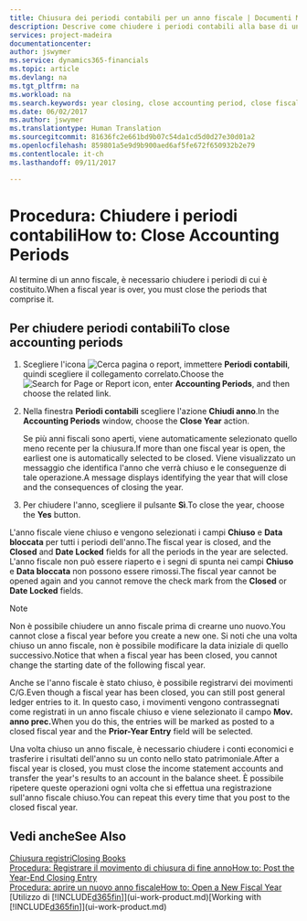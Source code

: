 ```yaml
---
title: Chiusura dei periodi contabili per un anno fiscale | Documenti Microsoft
description: Descrive come chiudere i periodi contabili alla base di un anno fiscale.
services: project-madeira
documentationcenter: 
author: jswymer
ms.service: dynamics365-financials
ms.topic: article
ms.devlang: na
ms.tgt_pltfrm: na
ms.workload: na
ms.search.keywords: year closing, close accounting period, close fiscal year, bank account detailed trial balance
ms.date: 06/02/2017
ms.author: jswymer
ms.translationtype: Human Translation
ms.sourcegitcommit: 81636fc2e661bd9b07c54da1cd5d0d27e30d01a2
ms.openlocfilehash: 859801a5e9d9b900aed6af5fe672f650932b2e79
ms.contentlocale: it-ch
ms.lasthandoff: 09/11/2017

---
```

# <a name="how-to-close-accounting-periods"></a><span data-ttu-id="2e9e9-103">Procedura: Chiudere i periodi contabili</span><span class="sxs-lookup"><span data-stu-id="2e9e9-103">How to: Close Accounting Periods</span></span>
<span data-ttu-id="2e9e9-104">Al termine di un anno fiscale, è necessario chiudere i periodi di cui è costituito.</span><span class="sxs-lookup"><span data-stu-id="2e9e9-104">When a fiscal year is over, you must close the periods that comprise it.</span></span>

## <a name="to-close-accounting-periods"></a><span data-ttu-id="2e9e9-105">Per chiudere periodi contabili</span><span class="sxs-lookup"><span data-stu-id="2e9e9-105">To close accounting periods</span></span>
1. <span data-ttu-id="2e9e9-106">Scegliere l'icona ![Cerca pagina o report](media/ui-search/search_small.png "icona Cerca pagina o report"), immettere **Periodi contabili**, quindi scegliere il collegamento correlato.</span><span class="sxs-lookup"><span data-stu-id="2e9e9-106">Choose the ![Search for Page or Report](media/ui-search/search_small.png "Search for Page or Report icon") icon, enter **Accounting Periods**, and then choose the related link.</span></span>
2. <span data-ttu-id="2e9e9-107">Nella finestra **Periodi contabili** scegliere l'azione **Chiudi anno**.</span><span class="sxs-lookup"><span data-stu-id="2e9e9-107">In the **Accounting Periods** window, choose the **Close Year** action.</span></span>

    <span data-ttu-id="2e9e9-108">Se più anni fiscali sono aperti, viene automaticamente selezionato quello meno recente per la chiusura.</span><span class="sxs-lookup"><span data-stu-id="2e9e9-108">If more than one fiscal year is open, the earliest one is automatically selected to be closed.</span></span> <span data-ttu-id="2e9e9-109">Viene visualizzato un messaggio che identifica l'anno che verrà chiuso e le conseguenze di tale operazione.</span><span class="sxs-lookup"><span data-stu-id="2e9e9-109">A message displays identifying the year that will close and the consequences of closing the year.</span></span>
3. <span data-ttu-id="2e9e9-110">Per chiudere l'anno, scegliere il pulsante **Sì**.</span><span class="sxs-lookup"><span data-stu-id="2e9e9-110">To close the year, choose the **Yes** button.</span></span>

<span data-ttu-id="2e9e9-111">L'anno fiscale viene chiuso e vengono selezionati i campi **Chiuso** e **Data bloccata** per tutti i periodi dell'anno.</span><span class="sxs-lookup"><span data-stu-id="2e9e9-111">The fiscal year is closed, and the **Closed** and **Date Locked** fields for all the periods in the year are selected.</span></span> <span data-ttu-id="2e9e9-112">L'anno fiscale non può essere riaperto e i segni di spunta nei campi **Chiuso** e **Data bloccata** non possono essere rimossi.</span><span class="sxs-lookup"><span data-stu-id="2e9e9-112">The fiscal year cannot be opened again and you cannot remove the check mark from the **Closed** or **Date Locked** fields.</span></span>

> [!NOTE]  
>   <span data-ttu-id="2e9e9-113">Non è possibile chiudere un anno fiscale prima di crearne uno nuovo.</span><span class="sxs-lookup"><span data-stu-id="2e9e9-113">You cannot close a fiscal year before you create a new one.</span></span> <span data-ttu-id="2e9e9-114">Si noti che una volta chiuso un anno fiscale, non è possibile modificare la data iniziale di quello successivo.</span><span class="sxs-lookup"><span data-stu-id="2e9e9-114">Notice that when a fiscal year has been closed, you cannot change the starting date of the following fiscal year.</span></span>

<span data-ttu-id="2e9e9-115">Anche se l'anno fiscale è stato chiuso, è possibile registrarvi dei movimenti C/G.</span><span class="sxs-lookup"><span data-stu-id="2e9e9-115">Even though a fiscal year has been closed, you can still post general ledger entries to it.</span></span> <span data-ttu-id="2e9e9-116">In questo caso, i movimenti vengono contrassegnati come registrati in un anno fiscale chiuso e viene selezionato il campo **Mov. anno prec.**</span><span class="sxs-lookup"><span data-stu-id="2e9e9-116">When you do this, the entries will be marked as posted to a closed fiscal year and the **Prior-Year Entry** field will be selected.</span></span>

<span data-ttu-id="2e9e9-117">Una volta chiuso un anno fiscale, è necessario chiudere i conti economici e trasferire i risultati dell'anno su un conto nello stato patrimoniale.</span><span class="sxs-lookup"><span data-stu-id="2e9e9-117">After a fiscal year is closed, you must close the income statement accounts and transfer the year's results to an account in the balance sheet.</span></span> <span data-ttu-id="2e9e9-118">È possibile ripetere queste operazioni ogni volta che si effettua una registrazione sull'anno fiscale chiuso.</span><span class="sxs-lookup"><span data-stu-id="2e9e9-118">You can repeat this every time that you post to the closed fiscal year.</span></span>

## <a name="see-also"></a><span data-ttu-id="2e9e9-119">Vedi anche</span><span class="sxs-lookup"><span data-stu-id="2e9e9-119">See Also</span></span>
[<span data-ttu-id="2e9e9-120">Chiusura registri</span><span class="sxs-lookup"><span data-stu-id="2e9e9-120">Closing Books</span></span>](year-close-books.md)  
[<span data-ttu-id="2e9e9-121">Procedura: Registrare il movimento di chiusura di fine anno</span><span class="sxs-lookup"><span data-stu-id="2e9e9-121">How to: Post the Year-End Closing Entry</span></span>](year-how-post-year-end-close-entry.md)  
[<span data-ttu-id="2e9e9-122">Procedura: aprire un nuovo anno fiscale</span><span class="sxs-lookup"><span data-stu-id="2e9e9-122">How to: Open a New Fiscal Year</span></span>](finance-how-open-new-fiscal-year.md)  
<span data-ttu-id="2e9e9-123">[Utilizzo di [!INCLUDE[d365fin](includes/d365fin_md.md)]](ui-work-product.md)</span><span class="sxs-lookup"><span data-stu-id="2e9e9-123">[Working with [!INCLUDE[d365fin](includes/d365fin_md.md)]](ui-work-product.md)</span></span>

